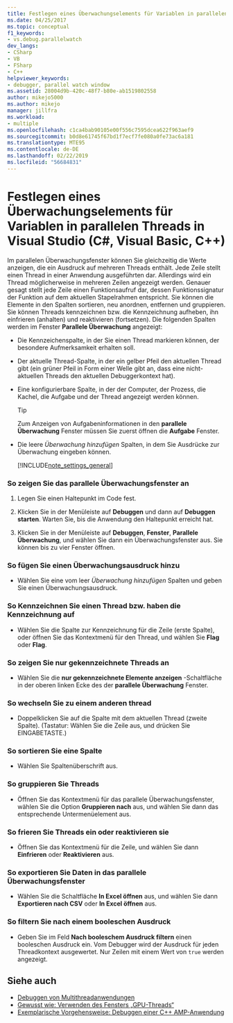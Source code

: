 ```yaml
---
title: Festlegen eines Überwachungselements für Variablen in parallelen Threads | Microsoft-Dokumentation
ms.date: 04/25/2017
ms.topic: conceptual
f1_keywords:
- vs.debug.parallelwatch
dev_langs:
- CSharp
- VB
- FSharp
- C++
helpviewer_keywords:
- debugger, parallel watch window
ms.assetid: 28004d9b-420c-48f7-b80e-ab1519802558
author: mikejo5000
ms.author: mikejo
manager: jillfra
ms.workload:
- multiple
ms.openlocfilehash: c1ca4bab90105e00f556c7595dcea622f963aef9
ms.sourcegitcommit: b0d8e61745f67bd1f7ecf7fe080a0fe73ac6a181
ms.translationtype: MTE95
ms.contentlocale: de-DE
ms.lasthandoff: 02/22/2019
ms.locfileid: "56684831"
---
```

# <a name="set-a-watch-on-variables-in-parallel-threads-in-visual-studio-c-visual-basic-c"></a>Festlegen eines Überwachungselements für Variablen in parallelen Threads in Visual Studio (C#, Visual Basic, C++)
Im parallelen Überwachungsfenster können Sie gleichzeitig die Werte anzeigen, die ein Ausdruck auf mehreren Threads enthält. Jede Zeile stellt einen Thread in einer Anwendung ausgeführten dar. Allerdings wird ein Thread möglicherweise in mehreren Zeilen angezeigt werden. Genauer gesagt stellt jede Zeile einen Funktionsaufruf dar, dessen Funktionssignatur der Funktion auf dem aktuellen Stapelrahmen entspricht. Sie können die Elemente in den Spalten sortieren, neu anordnen, entfernen und gruppieren. Sie können Threads kennzeichnen bzw. die Kennzeichnung aufheben, ihn einfrieren (anhalten) und reaktivieren (fortsetzen). Die folgenden Spalten werden im Fenster **Parallele Überwachung** angezeigt:

- Die Kennzeichenspalte, in der Sie einen Thread markieren können, der besondere Aufmerksamkeit erhalten soll.

- Der aktuelle Thread-Spalte, in der ein gelber Pfeil den aktuellen Thread gibt (ein grüner Pfeil in Form einer Welle gibt an, dass eine nicht-aktuellen Threads den aktuellen Debuggerkontext hat).

- Eine konfigurierbare Spalte, in der der Computer, der Prozess, die Kachel, die Aufgabe und der Thread angezeigt werden können.

  > [!TIP]
  >  Zum Anzeigen von Aufgabeninformationen in den **parallele Überwachung** Fenster müssen Sie zuerst öffnen die **Aufgabe** Fenster.

- Die leere *Überwachung hinzufügen* Spalten, in dem Sie Ausdrücke zur Überwachung eingeben können.

  [!INCLUDE[note_settings_general](../data-tools/includes/note_settings_general_md.md)]

### <a name="to-display-the-parallel-watch-window"></a>So zeigen Sie das parallele Überwachungsfenster an

1.  Legen Sie einen Haltepunkt im Code fest.

2.  Klicken Sie in der Menüleiste auf **Debuggen** und dann auf **Debuggen starten**. Warten Sie, bis die Anwendung den Haltepunkt erreicht hat.

3.  Klicken Sie in der Menüleiste auf **Debuggen**, **Fenster**, **Parallele Überwachung**, und wählen Sie dann ein Überwachungsfenster aus. Sie können bis zu vier Fenster öffnen.

### <a name="to-add-a-watch-expression"></a>So fügen Sie einen Überwachungsausdruck hinzu

-   Wählen Sie eine vom leer *Überwachung hinzufügen* Spalten und geben Sie einen Überwachungsausdruck.

### <a name="to-flag-or-unflag-a-thread"></a>So Kennzeichnen Sie einen Thread bzw. haben die Kennzeichnung auf

-   Wählen Sie die Spalte zur Kennzeichnung für die Zeile (erste Spalte), oder öffnen Sie das Kontextmenü für den Thread, und wählen Sie **Flag** oder **Flag**.

### <a name="to-display-only-flagged-threads"></a>So zeigen Sie nur gekennzeichnete Threads an

-   Wählen Sie die **nur gekennzeichnete Elemente anzeigen** -Schaltfläche in der oberen linken Ecke des der **parallele Überwachung** Fenster.

### <a name="to-switch-to-another-thread"></a>So wechseln Sie zu einem anderen thread

-   Doppelklicken Sie auf die Spalte mit dem aktuellen Thread (zweite Spalte). (Tastatur: Wählen Sie die Zeile aus, und drücken Sie EINGABETASTE.)

### <a name="to-sort-a-column"></a>So sortieren Sie eine Spalte

-   Wählen Sie Spaltenüberschrift aus.

### <a name="to-group-threads"></a>So gruppieren Sie Threads

-   Öffnen Sie das Kontextmenü für das parallele Überwachungsfenster, wählen Sie die Option **Gruppieren nach** aus, und wählen Sie dann das entsprechende Untermenüelement aus.

### <a name="to-freeze-or-thaw-threads"></a>So frieren Sie Threads ein oder reaktivieren sie

-   Öffnen Sie das Kontextmenü für die Zeile, und wählen Sie dann **Einfrieren** oder **Reaktivieren** aus.

### <a name="to-export-the-data-in-the-parallel-watch-window"></a>So exportieren Sie Daten in das parallele Überwachungsfenster

-   Wählen Sie die Schaltfläche **In Excel öffnen** aus, und wählen Sie dann **Exportieren nach CSV** oder **In Excel öffnen** aus.

### <a name="to-filter-by-a-boolean-expression"></a>So filtern Sie nach einem booleschen Ausdruck

-   Geben Sie im Feld **Nach booleschem Ausdruck filtern** einen booleschen Ausdruck ein. Vom Debugger wird der Ausdruck für jeden Threadkontext ausgewertet. Nur Zeilen mit einem Wert von `true` werden angezeigt.

## <a name="see-also"></a>Siehe auch
- [Debuggen von Multithreadanwendungen](../debugger/debug-multithreaded-applications-in-visual-studio.md)
- [Gewusst wie: Verwenden des Fensters „GPU-Threads“](../debugger/how-to-use-the-gpu-threads-window.md)
- [Exemplarische Vorgehensweise: Debuggen einer C++ AMP-Anwendung](/cpp/parallel/amp/walkthrough-debugging-a-cpp-amp-application)